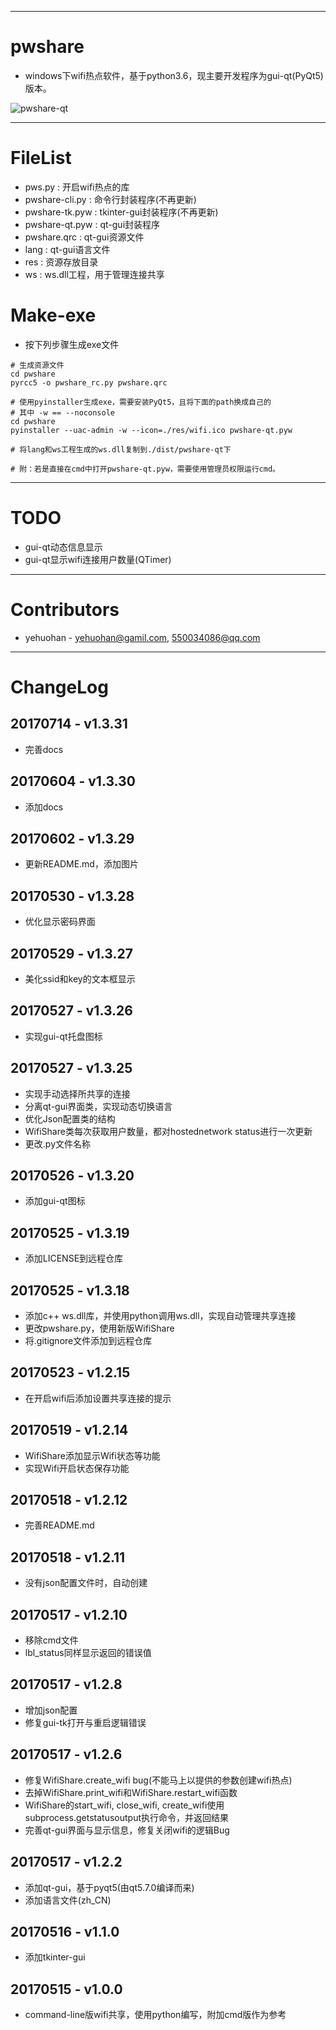 
---
# pwshare
 - windows下wifi热点软件，基于python3.6，现主要开发程序为gui-qt(PyQt5)版本。

![pwshare-qt](https://github.com/yehuohan/pwshare/blob/master/pwshare-qt.png)

---
# FileList
 - pws.py         : 开启wifi热点的库
 - pwshare-cli.py : 命令行封装程序(不再更新)
 - pwshare-tk.pyw : tkinter-gui封装程序(不再更新)
 - pwshare-qt.pyw : qt-gui封装程序
 - pwshare.qrc    : qt-gui资源文件
 - lang           : qt-gui语言文件
 - res			  : 资源存放目录
 - ws			  : ws.dll工程，用于管理连接共享

# Make-exe
 - 按下列步骤生成exe文件

```
# 生成资源文件
cd pwshare
pyrcc5 -o pwshare_rc.py pwshare.qrc

# 使用pyinstaller生成exe，需要安装PyQt5，且将下面的path换成自己的
# 其中 -w == --noconsole
cd pwshare
pyinstaller --uac-admin -w --icon=./res/wifi.ico pwshare-qt.pyw

# 将lang和ws工程生成的ws.dll复制到./dist/pwshare-qt下

# 附：若是直接在cmd中打开pwshare-qt.pyw，需要使用管理员权限运行cmd。
```
 
---
# TODO
 - gui-qt动态信息显示
 - gui-qt显示wifi连接用户数量(QTimer)


---
# Contributors 
 - yehuohan - yehuohan@gamil.com, 550034086@qq.com


---
# ChangeLog

## 20170714 - v1.3.31
 - 完善docs

## 20170604 - v1.3.30
 - 添加docs

## 20170602 - v1.3.29
 - 更新README.md，添加图片
 
## 20170530 - v1.3.28
 - 优化显示密码界面

## 20170529 - v1.3.27
 - 美化ssid和key的文本框显示

## 20170527 - v1.3.26
 - 实现gui-qt托盘图标
 
## 20170527 - v1.3.25
 - 实现手动选择所共享的连接
 - 分离qt-gui界面类，实现动态切换语言
 - 优化Json配置类的结构
 - WifiShare类每次获取用户数量，都对hostednetwork status进行一次更新
 - 更改.py文件名称
 
## 20170526 - v1.3.20
 - 添加gui-qt图标
 
## 20170525 - v1.3.19
 - 添加LICENSE到远程仓库

## 20170525 - v1.3.18
 - 添加c++ ws.dll库，并使用python调用ws.dll，实现自动管理共享连接
 - 更改pwshare.py，使用新版WifiShare
 - 将.gitignore文件添加到远程仓库
 
## 20170523 - v1.2.15
 - 在开启wifi后添加设置共享连接的提示

## 20170519 - v1.2.14
 - WifiShare添加显示Wifi状态等功能
 - 实现Wifi开启状态保存功能

## 20170518 - v1.2.12
 - 完善README.md

## 20170518 - v1.2.11
 - 没有json配置文件时，自动创建

## 20170517 - v1.2.10
 - 移除cmd文件
 - lbl_status同样显示返回的错误值
 
## 20170517 - v1.2.8
 - 增加json配置
 - 修复gui-tk打开与重启逻辑错误

## 20170517 - v1.2.6
 - 修复WifiShare.create_wifi bug(不能马上以提供的参数创建wifi热点)
 - 去掉WifiShare.print_wifi和WifiShare.restart_wifi函数
 - WifiShare的start_wifi, close_wifi, create_wifi使用subprocess.getstatusoutput执行命令，并返回结果
 - 完善qt-gui界面与显示信息，修复关闭wifi的逻辑Bug

## 20170517 - v1.2.2
 - 添加qt-gui，基于pyqt5(由qt5.7.0编译而来)
 - 添加语言文件(zh_CN)
 
## 20170516 - v1.1.0
 - 添加tkinter-gui

## 20170515 - v1.0.0
 - command-line版wifi共享，使用python编写，附加cmd版作为参考
